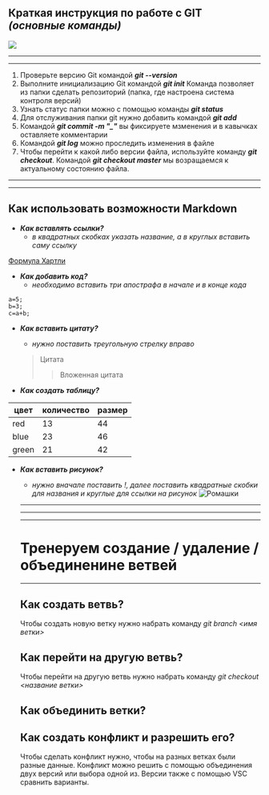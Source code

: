 ## **Краткая инструкция по работе с GIT** *(основные команды)*
![](<pic.jpg>)
***
***
1. Проверьте версию Git командой ***git --version***
2. Выполните инициализацию Git командой ***git init*** Команда позволяет из папки сделать репозиторий (папка, где настроена система контроля версий)
3. Узнать статус папки можно с помощью команды ***git status***
4. Для отслуживания папки git нужно добавить командой ***git add***
5. Командой ***git commit -m "_"*** вы фиксируете мзменения и в кавычках оставляете комментарии
6. Командой ***git log*** можно проследить изменения в файле
7. Чтобы перейти к какой либо версии файла, используйте команду ***git checkout***. Командой ***git checkout master*** мы возращаемся к актуальному состоянию файла.     
***
***
## **Как использовать возможности Markdown**
* ***Как вставлять ссылки?***   
    - *в квадратных скобках указать название, а в круглых вставить саму ссылку*

[Формула Хартли](https://ru.wikipedia.org/wiki/%D0%A4%D0%BE%D1%80%D0%BC%D1%83%D0%BB%D0%B0_%D0%A5%D0%B0%D1%80%D1%82%D0%BB%D0%B8)
* ***Как добавить код?***   
    - *необходимо вставить три апострафа в начале и в конце кода*

```
a=5;
b=3;
c=a+b;
```
* ***Как вставить цитату?***
    - *нужно поставить треугольную стрелку вправо*
    >Цитата
    >> Вложенная цитата

* ***Как создать таблицу?*** 

| цвет | количество | размер |
|------|------------|--------|
| red  |    13      |    44  |
| blue |    23      |    46  |
|green |    21      |    42  |

* ***Как вставить рисунок?*** 
    - *нужно вначале поставить !, далее поставить квадратные скобки для названия и круглые для ссылки на рисунок*
    ![Ромашки](<bee-on-daisy.jpg>)
    
    ***
    ***
    ***
    # Тренеруем создание / удаление / объединенине ветвей
    ***

    ## Как создать ветвь? 
    Чтобы создать новую ветку нужно набрать команду *git branch <имя ветки>*
    ## Как перейти на другую ветвь? 
    Чтобы перейти на другую ветвь нужно набрать команду *git checkout <название ветки>*
    ## Как объединить ветки? 

    ## Как создать конфликт и разрешить его? 
    Чтобы сделать конфликт нужно, чтобы на разных ветках были разные данные.
    Конфликт можно решить с помощью объединения двух версий или выбора одной из. Версии также с помощью VSC сравнить варианты.
